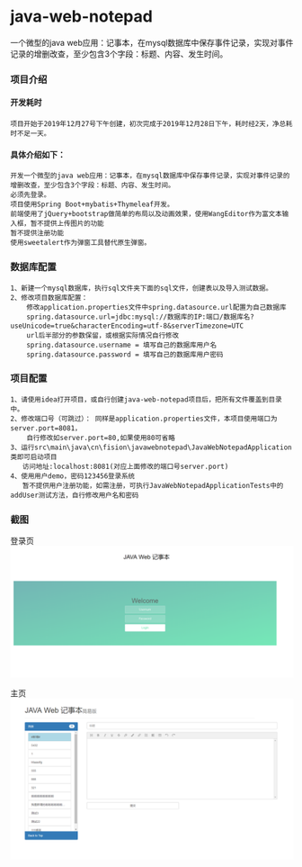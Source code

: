 # java-web-notepad
一个微型的java web应用：记事本，在mysql数据库中保存事件记录，实现对事件记录的增删改查，至少包含3个字段：标题、内容、发生时间。


### 项目介绍

#### 开发耗时
    项目开始于2019年12月27号下午创建，初次完成于2019年12月28日下午，耗时经2天，净总耗时不足一天。

#### 具体介绍如下：
    开发一个微型的java web应用：记事本，在mysql数据库中保存事件记录，实现对事件记录的增删改查，至少包含3个字段：标题、内容、发生时间。
    必须先登录。
    项目使用Spring Boot+mybatis+Thymeleaf开发。
    前端使用了jQuery+bootstrap做简单的布局以及动画效果，使用WangEditor作为富文本输入框，暂不提供上传图片的功能
    暂不提供注册功能
    使用sweetalert作为弹窗工具替代原生弹窗。

### 数据库配置
    1、新建一个mysql数据库，执行sql文件夹下面的sql文件，创建表以及导入测试数据。
    2、修改项目数据库配置：
        修改application.properties文件中spring.datasource.url配置为自己数据库
        spring.datasource.url=jdbc:mysql://数据库的IP:端口/数据库名?useUnicode=true&characterEncoding=utf-8&serverTimezone=UTC
        url后半部分的参数保留，或根据实际情况自行修改
        spring.datasource.username = 填写自己的数据库用户名
        spring.datasource.password = 填写自己的数据库用户密码
### 项目配置
    1、请使用idea打开项目，或自行创建java-web-notepad项目后，把所有文件覆盖到目录中。
    2、修改端口号（可跳过）： 同样是application.properties文件，本项目使用端口为server.port=8081，
        自行修改如server.port=80,如果使用80可省略
    3、运行src\main\java\cn\fision\javawebnotepad\JavaWebNotepadApplication类即可启动项目
       访问地址:localhost:8081(对应上面修改的端口号server.port)
    4、使用用户demo，密码123456登录系统
       暂不提供用户注册功能，如需注册，可执行JavaWebNotepadApplicationTests中的addUser测试方法，自行修改用户名和密码

### 截图
  登录页
  ![登录页](截图/login.PNG)

  主页
  ![主页](截图/index.PNG)
